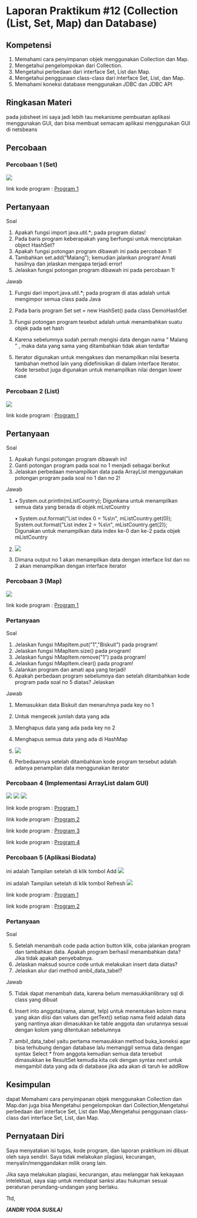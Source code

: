 # Laporan Praktikum #12 (Collection (List, Set, Map) dan Database)

## Kompetensi

1. Memahami cara penyimpanan objek menggunakan Collection dan Map.
2. Mengetahui pengelompokan dari Collection.
3. Mengetahui perbedaan dari interface Set, List dan Map.
4. Mengetahui penggunaan class-class dari interface Set, List, dan Map.
5. Memahami koneksi database menggunakan JDBC dan JDBC API



## Ringkasan Materi

pada jobsheet ini saya jadi lebih tau mekanisme pembuatan aplikasi menggunakan GUI, dan bisa membuat semacam aplikasi menggunakan GUI di netsbeans

## Percobaan

### Percobaan 1 (Set)

![](img/praktikum1.png)


link kode program : [Program 1](../../src/12_Java_API/CobaHashSet1841720157Andri.java)

## Pertanyaan

Soal
1. Apakah fungsi import java.util.*; pada program diatas!
2. Pada baris program keberapakah yang berfungsi untuk menciptakan object HashSet?
3. Apakah fungsi potongan program dibawah ini pada percobaan 1!
4. Tambahkan set.add(“Malang”); kemudian jalankan program! Amati hasilnya dan jelaskan
mengapa terjadi error!
5. Jelaskan fungsi potongan program dibawah ini pada percobaan 1!

Jawab

1. Fungsi dari import.java.util.*; pada program di atas adalah untuk mengimpor semua class pada Java

2. Pada baris program Set set = new HashSet() pada class DemoHashSet

3. Fungsi potongan program tesebut adalah untuk menambahkan suatu objek pada set hash

4. Karena sebelumnya sudah pernah mengisi data dengan nama “ Malang ” , maka data yang sama yang ditambahkan tidak akan terdaftar

5. Iterator digunakan untuk mengakses dan menampilkan nilai beserta tambahan method lain yang didefinisikan di dalam interface Iterator.
Kode tersebut juga digunakan untuk menampilkan nilai dengan lower case

### Percobaan 2 (List)

![](img/praktikum2.png)

link kode program : [Program 1](../../src/12_Java_API/CobaArrayList1841720157Andri.java)

## Pertanyaan

Soal

1. Apakah fungsi potongan program dibawah ini!
2. Ganti potongan program pada soal no 1 menjadi sebagai berikut
3. Jelaskan perbedaan menampilkan data pada ArrayList menggunakan potongan program pada
soal no 1 dan no 2!

Jawab

1.  •	System.out.println(mListCountry); Digunkana untuk menampilkan semua data yang berada di objek mListCountry

    •	System.out.format("List index 0 = %s\n", mListCountry.get(0)); 
System.out.format("List index 2 = %s\n", mListCountry.get(2));
Digunakan untuk menampilkan data index ke-0 dan ke-2 pada objek mListCountry

2. ![](img/praktikum2no2.png) 

3. Dimana output no 1 akan menampilkan data dengan interface list dan no 2 akan menampilkan dengan interface iterator

### Percobaan 3 (Map)

![](img/praktikum3.png)


link kode program : [Program 1](../../src/12_Java_API/DemoHashMap1841720157Andri.java)


### Pertanyaan
Soal

1. Jelaskan fungsi hMapItem.put("1","Biskuit") pada program!
2. Jelaskan fungsi hMapItem.size() pada program!
3. Jelaskan fungsi hMapItem.remove("1") pada program!
4. Jelaskan fungsi hMapItem.clear() pada program!
6. Jalankan program dan amati apa yang terjadi!
7.  Apakah perbedaan program sebelumnya dan setelah ditambahkan kode program pada soal no 5 diatas? Jelaskan


Jawab

1. Memasukkan data Biskuit dan menaruhnya pada key no 1

2. Untuk mengecek jumlah data yang ada

3. Menghapus data yang ada pada key no 2

4. Menghapus semua data yang ada di HashMap

6. ![](img/praktikum3no6.png)

7. Perbedaannya setelah ditambahkan kode program tersebut adalah adanya penampilan data menggunakan iterator


### Percobaan 4 (Implementasi ArrayList dalam GUI)

![](img/praktikum4_1.png)
![](img/praktikum4_2.png)
![](img/praktikum4hasil.png)

link kode program : [Program 1](../../src/12_Java_API/Mahasiswa1841720157Andri.java)

link kode program : [Program 2](../../src/12_Java_API/InputData1841720157Andri.java)

link kode program : [Program 3](../../src/12_Java_API/TampilGui1841720157Andri.java)

link kode program : [Program 4](../../src/12_Java_API/TampilGui1841720157Andri.form)



### Percobaan 5 (Aplikasi Biodata)

ini adalah Tampilan setelah di klik tombol Add
![](img/praktikum5_1.png)

ini adalah Tampilan setelah di klik tombol Refresh
![](img/praktikum5_2.png)

link kode program : [Program 1](../../src/12_Java_API/FormKoneksi1841720157Andri.java)

link kode program : [Program 2](../../src/12_Java_API/FormKoneksi1841720157Andri.form)


### Pertanyaan
Soal

5. Setelah menambah code pada action button klik, coba jalankan program dan tambahkan
data. Apakah program berhasil menambahkan data? Jika tidak apakah penyebabnya.
6. Jelaskan maksud source code untuk melakukan insert data diatas?
9. Jelaskan alur dari method ambil_data_tabel?

Jawab

5. Tidak dapat menambah data, karena belum memasukkanlibrary sql di class yang dibuat

6. Insert into anggota(nama, alamat, telp) untuk menentukan kolom mana yang akan diisi dan values dan getText() setiap nama field adalah data yang nantinya akan dimasukkan ke table anggota dan urutannya sesuai dengan kolom yang ditentukan sebelumnya

9. ambil_data_tabel yaitu pertama memasukkan method buka_koneksi agar bisa terhubung dengan database lalu memanggil semua data dengan syntax Select * from anggota kemudian semua data tersebut dimasukkan ke ResultSet kemudia kita cek dengan syntax next untuk mengambil data yang ada di database jika ada akan di taruh ke addRow 


## Kesimpulan

 dapat Memahami cara penyimpanan objek menggunakan Collection dan Map.dan juga bisa Mengetahui pengelompokan dari Collection,Mengetahui perbedaan dari interface Set, List dan Map,Mengetahui penggunaan class-class dari interface Set, List, dan Map.

## Pernyataan Diri

Saya menyatakan isi tugas, kode program, dan laporan praktikum ini dibuat oleh saya sendiri. Saya tidak melakukan plagiasi, kecurangan, menyalin/menggandakan milik orang lain.

Jika saya melakukan plagiasi, kecurangan, atau melanggar hak kekayaan intelektual, saya siap untuk mendapat sanksi atau hukuman sesuai peraturan perundang-undangan yang berlaku.

Ttd,

***(ANDRI YOGA SUSILA)***